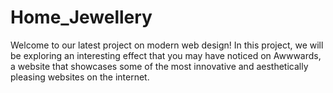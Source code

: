 # Home_Jewellery
Welcome to our latest project on modern web design! In this project, we will be exploring an interesting effect that you may have noticed on Awwwards, a website that showcases some of the most innovative and aesthetically pleasing websites on the internet.
